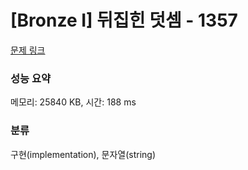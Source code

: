 # [Bronze I] 뒤집힌 덧셈 - 1357 

[문제 링크](https://www.acmicpc.net/problem/1357) 

### 성능 요약

메모리: 25840 KB, 시간: 188 ms

### 분류

구현(implementation), 문자열(string)

